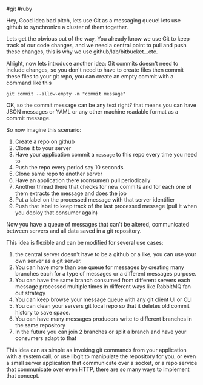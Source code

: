 #git #ruby

Hey, Good idea bad pitch, lets use Git as a messaging queue! lets use github to synchronize a cluster of them together.

Lets get the obvious out of the way, You already know we use Git to keep track of our code changes, and we need a central point to pull and push these changes, this is why we use github/lab/bitbucket...etc.

Alright, now lets introduce another idea: Git commits doesn't need to include changes, so you don't need to have to create files then commit these files to your git repo, you can create an empty commit with a command like this

```
git commit --allow-empty -m "commit message"
```

OK, so the commit message can be any text right? that means you can have JSON messages or YAML or any other machine readable format as a commit message.

So now imagine this scenario:

1. Create a repo on github
1. Clone it to your server
1. Have your application commit a `message` to this repo every time you need to
1. Push the repo every period say 10 seconds
1. Clone same repo to another server
1. Have an application there (consumer) pull periodically
1. Another thread there that checks for new commits and for each one of them extracts the message and does the job
1. Put a label on the processed message with that server identifier
1. Push that label to keep track of the last processed message (pull it when you deploy that consumer again)

Now you have a queue of messages that can't be altered, communicated between servers and all data saved in a git repository.

This idea is flexible and can be modified for several use cases:

1. the central server doesn't have to be a github or a like, you can use your own server as a git server.
1. You can have more than one queue for messages by creating many branches each for a type of messages or a different messages purpose.
1. You can have the same branch consumed from different servers each message processed multiple times in different ways like RabbitMQ fan out strategy
1. You can keep browse your message queue with any git client UI or CLI
1. You can clean your servers git local repo so that it deletes old commit history to save space.
1. You can have many messages producers write to different branches in the same repository
1. In the future you can join 2 branches or split a branch and have your consumers adapt to that

This idea can as simple as invoking git commands from your application with a system call, or use libgit to manipulate the repository for you, or even a small server application that communicate over a socket, or a repo service that communicate over even HTTP, there are so many ways to implement that concept.
